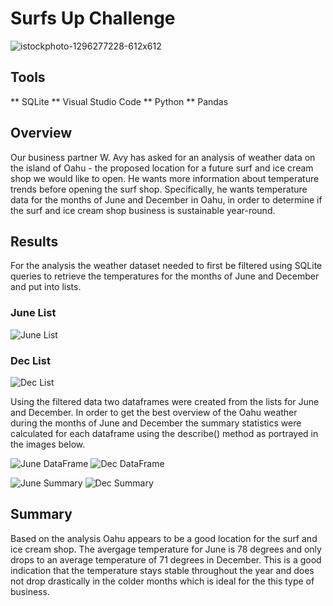 # Surfs Up Challenge
![istockphoto-1296277228-612x612](https://user-images.githubusercontent.com/96552268/172037988-0a9419af-cf2a-47df-841d-197c16a0edb5.jpg)

## Tools
** SQLite
** Visual Studio Code
** Python
** Pandas


## Overview
Our business partner W. Avy has asked for an analysis of weather data on the island of Oahu - the proposed location for a future surf and ice cream shop we would like to open. He wants more information about temperature trends before opening the surf shop. Specifically, he wants temperature data for the months of June and December in Oahu, in order to determine if the surf and ice cream shop business is sustainable year-round. 

## Results
For the analysis the weather dataset needed to first be filtered using SQLite queries to retrieve the temperatures for the months of June and December and put into lists. 

### June List
![June List ](https://user-images.githubusercontent.com/96552268/172037387-743a9934-1c69-4759-ac77-166fa83b7151.png)
### Dec List
![Dec List](https://user-images.githubusercontent.com/96552268/172037389-dad762e7-b36f-4361-841d-0d048b4bd412.png)

Using the filtered data two dataframes were created from the lists for June and December. In order to get the best overview of the Oahu weather during the months of June and December the summary statistics were calculated for each dataframe using the describe() method as portrayed in the images below. 

![June DataFrame](https://user-images.githubusercontent.com/96552268/172037645-47d368ae-d937-4e33-8372-0c47d94c5035.png) ![Dec DataFrame](https://user-images.githubusercontent.com/96552268/172037647-f4268afd-d5da-4c79-8fb3-2ac26e973277.png)


![June Summary](https://user-images.githubusercontent.com/96552268/172037666-d8d23602-0d17-4745-9783-f2e5f079f03d.png)
![Dec Summary](https://user-images.githubusercontent.com/96552268/172037668-0fcc2012-e04a-454e-9e34-5060e42740f2.png)



## Summary 
Based on the analysis Oahu appears to be a good location for the surf and ice cream shop. The avergage temperature for June is 78 degrees and only drops to an average temperature of 71 degrees in December. This is a good indication that the temperature stays stable throughout the year and does not drop drastically in the colder months which is ideal for the this type of business. 
